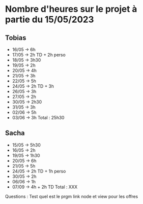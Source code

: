 # Nombre d'heures sur le projet à partie du 15/05/2023


## Tobias

- 16/05 -> 6h
- 17/05 -> 2h TD + 2h perso
- 18/05 -> 3h30
- 19/05 -> 2h
- 20/05 -> 4h
- 21/05 -> 3h
- 22/05 -> 5h
- 24/05 -> 2h TD + 3h
- 26/05 -> 3h
- 27/05 -> 2h
- 30/05 -> 2h30
- 31/05 -> 3h
- 02/06 -> 5h
- 03/06 -> 3h
Total : 25h30

## Sacha

- 15/05 -> 5h30
- 16/05 -> 2h
- 19/05 -> 1h30
- 20/05 -> 6h
- 21/05 -> 5h
- 24/05 -> 2h TD + 1h perso
- 30/05 -> 2h
- 06/06 -> 1h
- 07/09 -> 4h + 2h TD
Total : XXX




Questions :
Test quel est le prgm
link node et view pour les offres